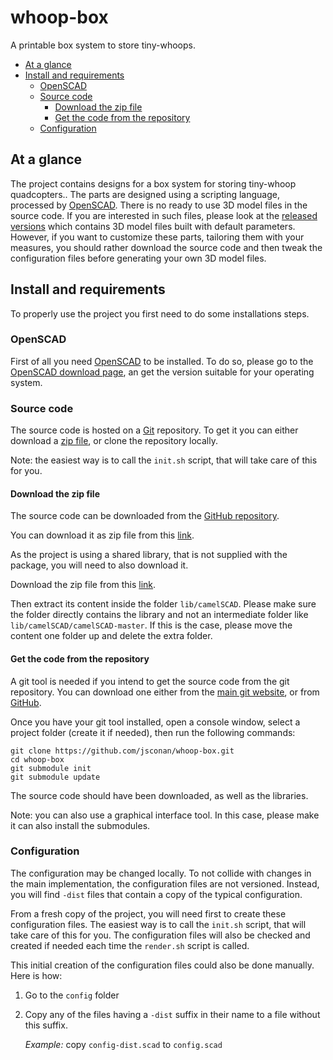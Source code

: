 # whoop-box

A printable box system to store tiny-whoops.

<!-- vscode-markdown-toc -->

-   [At a glance](#Ataglance)
-   [Install and requirements](#Installandrequirements)
    -   [OpenSCAD](#OpenSCAD)
    -   [Source code](#Sourcecode)
        -   [Download the zip file](#Downloadthezipfile)
        -   [Get the code from the repository](#Getthecodefromtherepository)
    -   [Configuration](#Configuration)

<!-- vscode-markdown-toc-config
	numbering=false
	autoSave=true
	/vscode-markdown-toc-config -->
<!-- /vscode-markdown-toc -->

## <a name='Ataglance'></a>At a glance

The project contains designs for a box system for storing tiny-whoop quadcopters.. The parts are designed using a scripting language, processed by [OpenSCAD](https://openscad.org/about.html). There is no ready to use 3D model files in the source code. If you are interested in such files, please look at the [released versions](https://github.com/jsconan/whoop-box/releases) which contains 3D model files built with default parameters. However, if you want to customize these parts, tailoring them with your measures, you should rather download the source code and then tweak the configuration files before generating your own 3D model files.

## <a name='Installandrequirements'></a>Install and requirements

To properly use the project you first need to do some installations steps.

### <a name='OpenSCAD'></a>OpenSCAD

First of all you need [OpenSCAD](https://openscad.org/) to be installed. To do so, please go to the [OpenSCAD download page](https://openscad.org/downloads.html), an get the version suitable for your operating system.

### <a name='Sourcecode'></a>Source code

The source code is hosted on a [Git](https://git-scm.com/) repository. To get it you can either download a [zip file](https://github.com/jsconan/whoop-box/archive/refs/heads/main.zip), or clone the repository locally.

Note: the easiest way is to call the `init.sh` script, that will take care of this for you.

#### <a name='Downloadthezipfile'></a>Download the zip file

The source code can be downloaded from the [GitHub repository](https://github.com/jsconan/whoop-box).

You can download it as zip file from this [link](https://github.com/jsconan/whoop-box/archive/refs/heads/main.zip).

As the project is using a shared library, that is not supplied with the package, you will need to also download it.

Download the zip file from this [link](https://github.com/jsconan/camelSCAD/archive/refs/heads/main.zip).

Then extract its content inside the folder `lib/camelSCAD`. Please make sure the folder directly contains the library and not an intermediate folder like `lib/camelSCAD/camelSCAD-master`. If this is the case, please move the content one folder up and delete the extra folder.

#### <a name='Getthecodefromtherepository'></a>Get the code from the repository

A git tool is needed if you intend to get the source code from the git repository. You can download one either from the [main git website](https://git-scm.com/downloads), or from [GitHub](https://docs.github.com/en/github-cli).

Once you have your git tool installed, open a console window, select a project folder (create it if needed), then run the following commands:

```
git clone https://github.com/jsconan/whoop-box.git
cd whoop-box
git submodule init
git submodule update
```

The source code should have been downloaded, as well as the libraries.

Note: you can also use a graphical interface tool. In this case, please make it can also install the submodules.

### <a name='Configuration'></a>Configuration

The configuration may be changed locally. To not collide with changes in the main implementation, the configuration files are not versioned. Instead, you will find `-dist` files that contain a copy of the typical configuration.

From a fresh copy of the project, you will need first to create these configuration files. The easiest way is to call the `init.sh` script, that will take care of this for you. The configuration files will also be checked and created if needed each time the `render.sh` script is called.

This initial creation of the configuration files could also be done manually. Here is how:

1. Go to the `config` folder
2. Copy any of the files having a `-dist` suffix in their name to a file without this suffix.

    _Example:_ copy `config-dist.scad` to `config.scad`
